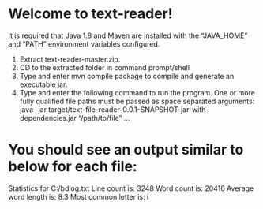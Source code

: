 # Welcome to text-reader!
It is required that Java 1.8 and Maven are installed with the “JAVA_HOME” and “PATH” environment variables configured.

1) Extract text-reader-master.zip.
2) CD to the extracted folder in command prompt/shell
3) Type and enter  mvn compile package to compile and generate an executable jar.
4) Type and enter the following command to run the program. One or more fully qualified file paths must be passed as space separated arguments: 
                  java -jar target/text-file-reader-0.0.1-SNAPSHOT-jar-with-dependencies.jar “/path/to/file” …

You should see an output similar to below for each file:
=================
Statistics for C:/bdlog.txt
Line count is: 3248
Word count is: 20416
Average word length is: 8.3
Most common letter is: i

